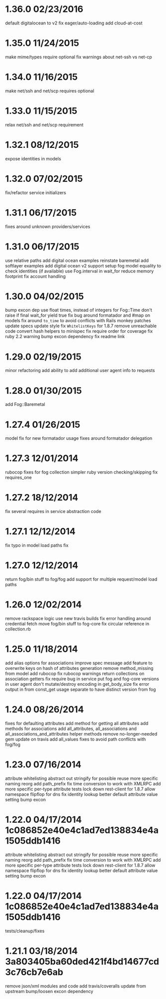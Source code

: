 1.36.0 02/23/2016
==========================================================

default digitalocean to v2
fix eager/auto-loading
add cloud-at-cost

1.35.0 11/24/2015
==========================================================

make mime/types require optional
fix warnings about net-ssh vs net-cp

1.34.0 11/16/2015
==========================================================

make net/ssh and net/scp requires optional

1.33.0 11/15/2015
==========================================================

relax net/ssh and net/scp requirement

1.32.1 08/12/2015
==========================================================

expose identities in models

1.32.0 07/02/2015
==========================================================

fix/refactor service initializers

1.31.1 06/17/2015
==========================================================

fixes around unknown providers/services

1.31.0 06/17/2015
==========================================================

use relative paths
add digital ocean examples
reinstate baremetal
add softlayer examples
add digital ocean v2 support
setup fog model equality to check identities (if available)
use Fog.interval in wait_for
reduce memory footprint
fix account handling

1.30.0 04/02/2015
==========================================================

bump excon dep
use float times, instead of integers for Fog::Time
don't raise if final wait_for yield true
fix bug around formatador and #map on models
fix around `to_time` to avoid conflicts with Rails monkey patches
update specs
update style
fix `WhitelistKeys` for 1.8.7
remove unreachable code
convert hash helpers to minispec
fix require order for coverage
fix ruby 2.2 warning
bump excon dependency
fix readme link

1.29.0 02/19/2015
==========================================================

minor refactoring
add ability to add additional user agent info to requests

1.28.0 01/30/2015
==========================================================

add Fog::Baremetal

1.27.4 01/26/2015
==========================================================

model fix for new formatador usage
fixes around formatador delegation

1.27.3 12/01/2014
==========================================================

rubocop fixes for fog collection
simpler ruby version checking/skipping
fix requires_one

1.27.2 18/12/2014
==========================================================

fix several requires in service abstraction code

1.27.1 12/12/2014
==========================================================

fix typo in model load paths fix

1.27.0 12/12/2014
==========================================================

return fog/bin stuff to fog/fog
add support for multiple request/model load paths


1.26.0 12/02/2014
==========================================================

remove rackspace logic
use new travis builds
fix error handling around credential fetch
move fog/bin stuff to fog-core
fix circular reference in collection.rb


1.25.0 11/18/2014
==========================================================

add alias options for associations
improve spec message
add feature to overwrite keys on hash of attributes generation
remove method_missing from model
add rubocop
fix rubocop warnings
return collections on association getters
fix require bug in service
put fog and fog-core versions in user agent
don't mutate/destroy encoding in get_body_size
fix error output in from const_get usage
separate to have distinct version from fog


1.24.0 08/26/2014
==========================================================

fixes for defaulting attributes
add method for getting all attributes
add methods for associations
add all_attributes, all_associations and all_associations_and_attributes helper methods
remove no-longer-needed gem update on travis
add all_values
fixes to avoid path conflicts with fog/fog

1.23.0 07/16/2014
==========================================================

attribute whitelisting
abstract out stringify for possible reuse
more specific naming
reorg
add path_prefix
fix time conversion to work with XMLRPC
add more specific per-type attribute tests
lock down rest-client for 1.8.7
allow namespace flipflop for dns
fix identity lookup
better default attribute value setting
bump excon

1.22.0 04/17/2014 1c086852e40e4c1ad7ed138834e4a1505ddb1416
==========================================================

attribute whitelisting
abstract out stringify for possible reuse
more specific naming
reorg
add path_prefix
fix time conversion to work with XMLRPC
add more specific per-type attribute tests
lock down rest-client for 1.8.7
allow namespace flipflop for dns
fix identity lookup
better default attribute value setting
bump excon

1.22.0 04/17/2014 1c086852e40e4c1ad7ed138834e4a1505ddb1416
==========================================================

tests/cleanup/fixes

1.21.1 03/18/2014 3a803405ba60ded421f4bd14677cd3c76cb7e6ab
==========================================================

remove json/xml modules and code
add travis/coveralls
update from upstream
bump/loosen excon dependency
